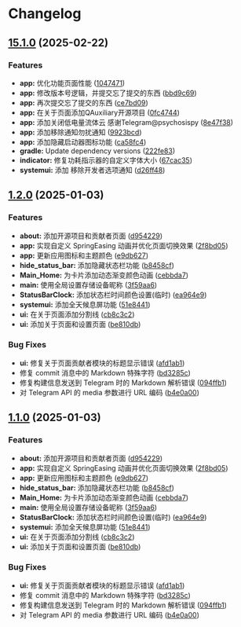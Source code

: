 # Changelog

## [15.1.0](https://github.com/suqi8/OShin/compare/v15.0.0...v15.1.0) (2025-02-22)


### Features

* **app:** 优化功能页面性能 ([1047471](https://github.com/suqi8/OShin/commit/10474717268a2b8677bf0cf4d5b0f89ede7af092))
* **app:** 修改版本号逻辑，并提交忘了提交的东西 ([bbd9c69](https://github.com/suqi8/OShin/commit/bbd9c69bd642b00c861102cc40b756be27d9ac2b))
* **app:** 再次提交忘了提交的东西 ([ce7bd09](https://github.com/suqi8/OShin/commit/ce7bd096b2b0ec1e68d1533fb6e1ffa3a6a46b99))
* **app:** 在关于页面添加QAuxiliary开源项目 ([0fc4744](https://github.com/suqi8/OShin/commit/0fc4744399e854c9202108545ff8e85d90ac0e22))
* **app:** 添加关闭低电量流体云 感谢Telegram@psychosispy ([8e47f38](https://github.com/suqi8/OShin/commit/8e47f3876036a9a024e7ad527c74184e1cab69ec))
* **app:** 添加移除通知勿扰通知 ([9923bcd](https://github.com/suqi8/OShin/commit/9923bcd1bd3e547baa01d74f8eeaeb2cfdc59893))
* **app:** 添加隐藏启动器图标功能 ([ca58fc4](https://github.com/suqi8/OShin/commit/ca58fc4a87db4cf8d159fcb4d1d621772617c014))
* **gradle:** Update dependency versions ([222fe83](https://github.com/suqi8/OShin/commit/222fe833049d4df43153342ed7bfe1ddad1edb48))
* **indicator:** 修复功耗指示器的自定义字体大小 ([67cac35](https://github.com/suqi8/OShin/commit/67cac350a54e101426ae8ddfb465080f5fea3971))
* **systemui:** 添加 移除开发者选项通知 ([d26ff48](https://github.com/suqi8/OShin/commit/d26ff486773cf8a36c53a0a2dd8debd2dc18b752))

## [1.2.0](https://github.com/suqi8/OPatch/compare/v1.1.0...v1.2.0) (2025-01-03)


### Features

* **about:** 添加开源项目和贡献者页面 ([d954229](https://github.com/suqi8/OPatch/commit/d954229df009d0f7f60f9272074667cc14ec62e3))
* **app:** 实现自定义 SpringEasing 动画并优化页面切换效果 ([2f8bd05](https://github.com/suqi8/OPatch/commit/2f8bd05ef094637eed4b70c6e2976f1374f69ec3))
* **app:** 更新应用图标和主题颜色 ([e9db627](https://github.com/suqi8/OPatch/commit/e9db627b870a0da463f620ee56826e49c048657c))
* **hide_status_bar:** 添加隐藏状态栏功能 ([b8458cf](https://github.com/suqi8/OPatch/commit/b8458cf889306b0edb53f783e28d2f513e3523d1))
* **Main_Home:** 为卡片添加动态渐变颜色动画 ([cebbda7](https://github.com/suqi8/OPatch/commit/cebbda79a73bc8858b72b61760a7eb79bca94dfa))
* **main:** 使用全局设置存储设备昵称 ([3f59aa6](https://github.com/suqi8/OPatch/commit/3f59aa6943685d6cb042b606b79441032a512a26))
* **StatusBarClock:** 添加状态栏时间颜色设置(临时) ([ea964e9](https://github.com/suqi8/OPatch/commit/ea964e9df43682e2fd6b52980a7cce6325454333))
* **systemui:** 添加全天候息屏功能 ([51e8441](https://github.com/suqi8/OPatch/commit/51e8441611d098455d7f78a1b8f64ba1bf506d4f))
* **ui:** 在关于页面添加分割线 ([cb8c3c2](https://github.com/suqi8/OPatch/commit/cb8c3c2829e8b5c9dd1f6331d7ff508ef51a1f27))
* **ui:** 添加关于页面和设置页面 ([be810db](https://github.com/suqi8/OPatch/commit/be810db090880df6f7badecf9d7197d46639cee1))


### Bug Fixes

* **ui:** 修复关于页面贡献者模块的标题显示错误 ([afd1ab1](https://github.com/suqi8/OPatch/commit/afd1ab196b5f554920b211f200bc0bcea0381475))
* 修复 commit 消息中的 Markdown 特殊字符 ([bd3285c](https://github.com/suqi8/OPatch/commit/bd3285cd969cd620daa9ccb9f8a3f1b2e86e7b65))
* 修复构建信息发送到 Telegram 时的 Markdown 解析错误 ([094ffb1](https://github.com/suqi8/OPatch/commit/094ffb190ece2eb40bb8332ae72db53127e56c76))
* 对 Telegram API 的 media 参数进行 URL 编码 ([b4e0a00](https://github.com/suqi8/OPatch/commit/b4e0a0087b4c7f5ab919a6b0c1fc1c699adebb1d))

## [1.1.0](https://github.com/suqi8/OPatch/compare/v1.0.0...v1.1.0) (2025-01-03)


### Features

* **about:** 添加开源项目和贡献者页面 ([d954229](https://github.com/suqi8/OPatch/commit/d954229df009d0f7f60f9272074667cc14ec62e3))
* **app:** 实现自定义 SpringEasing 动画并优化页面切换效果 ([2f8bd05](https://github.com/suqi8/OPatch/commit/2f8bd05ef094637eed4b70c6e2976f1374f69ec3))
* **app:** 更新应用图标和主题颜色 ([e9db627](https://github.com/suqi8/OPatch/commit/e9db627b870a0da463f620ee56826e49c048657c))
* **hide_status_bar:** 添加隐藏状态栏功能 ([b8458cf](https://github.com/suqi8/OPatch/commit/b8458cf889306b0edb53f783e28d2f513e3523d1))
* **Main_Home:** 为卡片添加动态渐变颜色动画 ([cebbda7](https://github.com/suqi8/OPatch/commit/cebbda79a73bc8858b72b61760a7eb79bca94dfa))
* **main:** 使用全局设置存储设备昵称 ([3f59aa6](https://github.com/suqi8/OPatch/commit/3f59aa6943685d6cb042b606b79441032a512a26))
* **StatusBarClock:** 添加状态栏时间颜色设置(临时) ([ea964e9](https://github.com/suqi8/OPatch/commit/ea964e9df43682e2fd6b52980a7cce6325454333))
* **systemui:** 添加全天候息屏功能 ([51e8441](https://github.com/suqi8/OPatch/commit/51e8441611d098455d7f78a1b8f64ba1bf506d4f))
* **ui:** 在关于页面添加分割线 ([cb8c3c2](https://github.com/suqi8/OPatch/commit/cb8c3c2829e8b5c9dd1f6331d7ff508ef51a1f27))
* **ui:** 添加关于页面和设置页面 ([be810db](https://github.com/suqi8/OPatch/commit/be810db090880df6f7badecf9d7197d46639cee1))


### Bug Fixes

* **ui:** 修复关于页面贡献者模块的标题显示错误 ([afd1ab1](https://github.com/suqi8/OPatch/commit/afd1ab196b5f554920b211f200bc0bcea0381475))
* 修复 commit 消息中的 Markdown 特殊字符 ([bd3285c](https://github.com/suqi8/OPatch/commit/bd3285cd969cd620daa9ccb9f8a3f1b2e86e7b65))
* 修复构建信息发送到 Telegram 时的 Markdown 解析错误 ([094ffb1](https://github.com/suqi8/OPatch/commit/094ffb190ece2eb40bb8332ae72db53127e56c76))
* 对 Telegram API 的 media 参数进行 URL 编码 ([b4e0a00](https://github.com/suqi8/OPatch/commit/b4e0a0087b4c7f5ab919a6b0c1fc1c699adebb1d))
